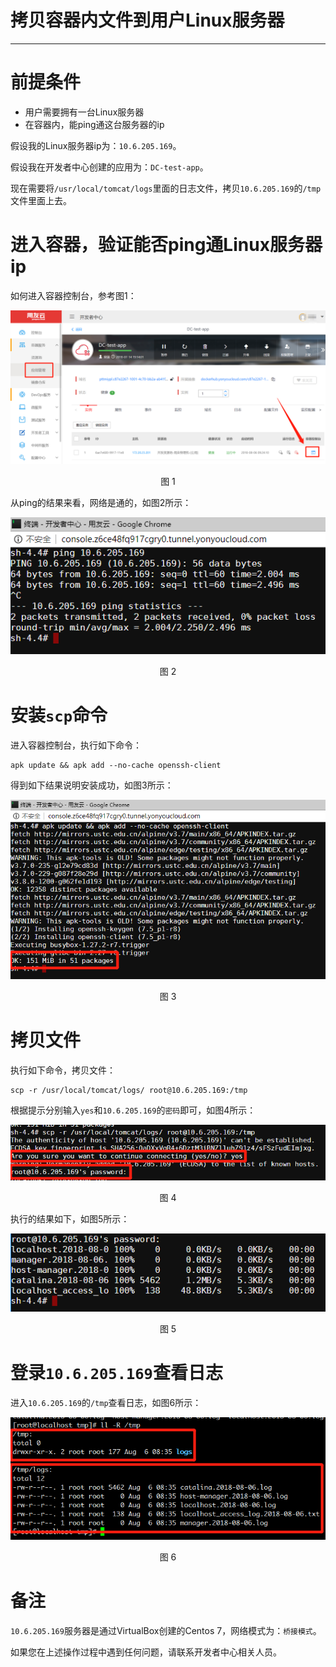 # 拷贝容器内文件到用户Linux服务器

----

# 前提条件

- 用户需要拥有一台Linux服务器
- 在容器内，能ping通这台服务器的ip

假设我的Linux服务器ip为：`10.6.205.169`。

假设我在开发者中心创建的应用为：`DC-test-app`。

现在需要将`/usr/local/tomcat/logs`里面的日志文件，拷贝`10.6.205.169`的`/tmp`文件里面上去。

# 进入容器，验证能否ping通Linux服务器ip

如何进入容器控制台，参考图1：

<div align=center>

<img src="./images/copy_file2linux_1.png"/>

</div>

<p align="center">图 1</p>

从ping的结果来看，网络是通的，如图2所示：

<div align=center>

<img src="./images/copy_file2linux_2.png"/>

</div>

<p align="center">图 2</p>

# 安装`scp`命令

进入容器控制台，执行如下命令：

```
apk update && apk add --no-cache openssh-client
```

得到如下结果说明安装成功，如图3所示：

<div align=center>

<img src="./images/copy_file2linux_3.png"/>

</div>

<p align="center">图 3</p>

# 拷贝文件

执行如下命令，拷贝文件：

```
scp -r /usr/local/tomcat/logs/ root@10.6.205.169:/tmp
```

根据提示分别输入`yes`和`10.6.205.169`的`密码`即可，如图4所示：

<div align=center>

<img src="./images/copy_file2linux_4.png"/>

</div>

<p align="center">图 4</p>

执行的结果如下，如图5所示：

<div align=center>

<img src="./images/copy_file2linux_5.png"/>

</div>

<p align="center">图 5</p>

# 登录`10.6.205.169`查看日志

进入`10.6.205.169`的`/tmp`查看日志，如图6所示：

<div align=center>

<img src="./images/copy_file2linux_6.png"/>

</div>

<p align="center">图 6</p>

# 备注

`10.6.205.169`服务器是通过VirtualBox创建的Centos 7，网络模式为：`桥接模式`。

如果您在上述操作过程中遇到任何问题，请联系开发者中心相关人员。